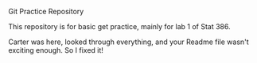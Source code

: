 Git Practice Repository

This repository is for basic get practice, mainly for lab 1 of Stat 386.

Carter was here, looked through everything, and your Readme file wasn't exciting enough. So I fixed it!
